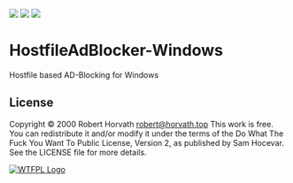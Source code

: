 
![](https://img.shields.io/github/license/horvaro/HostfileAdBlocker-Windows.svg?style=popout)
![](https://img.shields.io/github/release-pre/horvaro/HostfileAdBlocker-Windows.svg?style=popout)
![](https://img.shields.io/github/last-commit/horvaro/HostfileAdBlocker-Windows.svg?style=popout)

# HostfileAdBlocker-Windows
Hostfile based AD-Blocking for Windows


## License
Copyright © 2000 Robert Horvath <robert@horvath.top>
This work is free. You can redistribute it and/or modify it under the
terms of the Do What The Fuck You Want To Public License, Version 2,
as published by Sam Hocevar. See the LICENSE file for more details.

[![WTFPL Logo](http://www.wtfpl.net/wp-content/uploads/2012/12/wtfpl-badge-2.png)](http://www.wtfpl.net/)